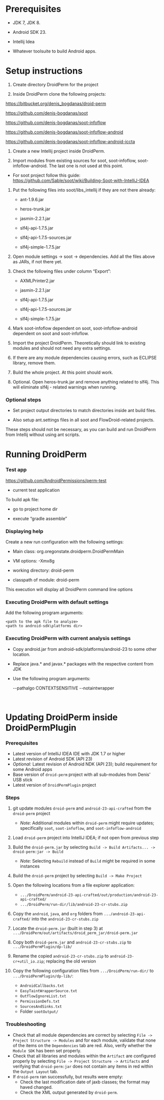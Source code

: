 Prerequisites
=============

-   JDK 7, JDK 8.

-   Android SDK 23.

-   Intellij Idea

-   Whatever toolsuite to build Android apps.

Setup instructions
==================

1.  Create directory DroidPerm for the project

2.  Inside DroidPerm clone the following projects:

<https://bitbucket.org/denis_bogdanas/droid-perm>

<https://github.com/denis-bogdanas/soot>

<https://github.com/denis-bogdanas/soot-infoflow>

<https://github.com/denis-bogdanas/soot-infoflow-android>

<https://github.com/denis-bogdanas/soot-infoflow-android-iccta>

1.  Create a new Intellij project inside DroidPerm.

2.  Import modules from existing sources for soot, soot-infoflow,
    soot-infoflow-android. The last one is not used at this point.

-   For soot project follow this guide:
    https://github.com/Sable/soot/wiki/Building-Soot-with-IntelliJ-IDEA

1.  Put the following files into soot/libs\_intellij if they are not there
    already:

    -   ant-1.9.6.jar

    -   heros-trunk.jar

    -   jasmin-2.2.1.jar

    -   slf4j-api-1.7.5.jar

    -   slf4j-api-1.7.5-sources.jar

    -   slf4j-simple-1.7.5.jar

2.  Open module settings -\> soot -\> dependencies. Add all the files above as
    JARs, if not there yet.

3.  Check the following files under column “Export”:

    -   AXMLPrinter2.jar

    -   jasmin-2.2.1.jar

    -   slf4j-api-1.7.5.jar

    -   slf4j-api-1.7.5-sources.jar

    -   slf4j-simple-1.7.5.jar

4.  Mark soot-infoflow dependent on soot, soot-infoflow-android dependent on
    soot and soot-infoflow.

5.  Import the project DroidPerm. Theoretically should link to existing modules
    and should not need any extra settings.

6.  If there are any module dependencies causing errors, such as ECLIPSE
    library, remove them.

7.  Build the whole project. At this point should work.

8.  Optional. Open heros-trunk.jar and remove anything related to slf4j. This
    will eliminate slf4j - related warnings when running.

### Optional steps

-   Set project output directories to match directories inside ant build files.

-   Also setup ant.settings files in all soot and FlowDroid-related projects.

These steps should not be necessary, as you can build and run DroidPerm from
Intellij without using ant scripts.

Running DroidPerm
=================

### Test app

<https://github.com/AndroidPermissions/perm-test>

-   current test application

To build apk file:

-   go to project home dir

-   execute “gradle assemble”

### Displaying help

Create a new run configuration with the following settings:

-   Main class: org.oregonstate.droidperm.DroidPermMain

-   VM options: -Xmx8g

-   working directory: droid-perm

-   classpath of module: droid-perm

This execution will display all DroidPerm command line options

### Executing DroidPerm with default settings

Add the following program arguments:

~~~~~~~~~~~~~~~~~~~~~~~~~~~~~~~~~~~~~~~~~~~~~~~~~~~~~~~~~~~~~~~~~~~~~~~~~~~~~~~~
<path to the apk file to analyze>
<path to android-sdk\platforms dir>
~~~~~~~~~~~~~~~~~~~~~~~~~~~~~~~~~~~~~~~~~~~~~~~~~~~~~~~~~~~~~~~~~~~~~~~~~~~~~~~~

### Executing DroidPerm with current analysis settings

-   Copy android.jar from android-sdk/platforms/android-23 to some other
    location.

-   Replace java.\* and javax.\* packages with the respective content from JDK

-   Use the following program arguments:

    \--pathalgo CONTEXTSENSITIVE --notaintwrapper

 

Updating DroidPerm inside DroidPermPlugin
==========================================

### Prerequisites

-  Latest version of IntelliJ IDEA IDE with JDK 1.7 or higher
-  Latest revision of Android SDK (API 23)
-  *Optional:* Latest revision of Android NDK (API 23); build requirement for some Android apps
-  Base version of `droid-perm` project with all sub-modules from Denis' USB stick
-  Latest version of `DroidPermPlugin` project

### Steps

1. git update modules `droid-perm` and `android-23-api-crafted` from the `droid-perm` project
    - *Note:* Additional modules within `droid-perm` might require updates; specifically `soot`, `soot-infoflow`, and `soot-infoflow-android`

2. Load `droid-perm` project into IntelliJ IDEA; if not open from previous step

3. Build the `droid-perm.jar` by selecting `Build -> Build Artifacts... -> droid-perm:jar -> Build`
    - *Note:* Selecting `Rebuild` instead of `Build` might be required in some instances 

4. Build the `droid-perm` project by selecting `Build -> Make Project`

5. Open the following locations from a file explorer application:
    - `.../DroidPerm/android-23-api-crafted/out/production/android-23-api-crafted/`
    - `.../DroidPerm/run-dir/lib/android-23-cr-stubs.zip`

6. Copy the `android`, `java`, and `org` folders from `.../android-23-api-crafted/` into the `android-23-cr-stubs.zip`

7. Locate the `droid-perm.jar` (built in step 3) at `.../DroidPerm/out/artifacts/droid_perm_jar/droid-perm.jar`

8. Copy both `droid-perm.jar` and `android-23-cr-stubs.zip` to `.../DroidPermPlugin/dp-lib/`

9. Rename the copied `android-23-cr-stubs.zip` to `android-23-cr+util_io.zip`; replacing the old version

10. Copy the following configuration files from `.../DroidPerm/run-dir/` to `.../DroidPermPlugin/dp-lib/`:
    - `AndroidCallbacks.txt`
    - `EasyTaintWrapperSource.txt`
    - `OutflowIgnoreList.txt`
    - `PermissionDefs.txt`
    - `SourcesAndSinks.txt`
    - Folder `sootOutput/`

### Troubleshooting

-   Check that all module dependencies are correct by selecting `File -> Project Structure -> Modules` and for each module, validate that none of the items on the `Dependencies` tab are red. Also, verify whether the `Module SDK` has been set properly.
-   Check that all libraries and modules within the `Artifact` are configured properly by selecting `File -> Project Structure -> Artifacts` and verifying that `droid-perm:jar` does not contain any items in red within the `Output Layout` tab.
-   If `droid-perm` ran successfully, but results were empty:
    -   Check the last modification date of jaxb classes; the format may haved changed.
    -   Check the XML output generated by `droid-perm`.
